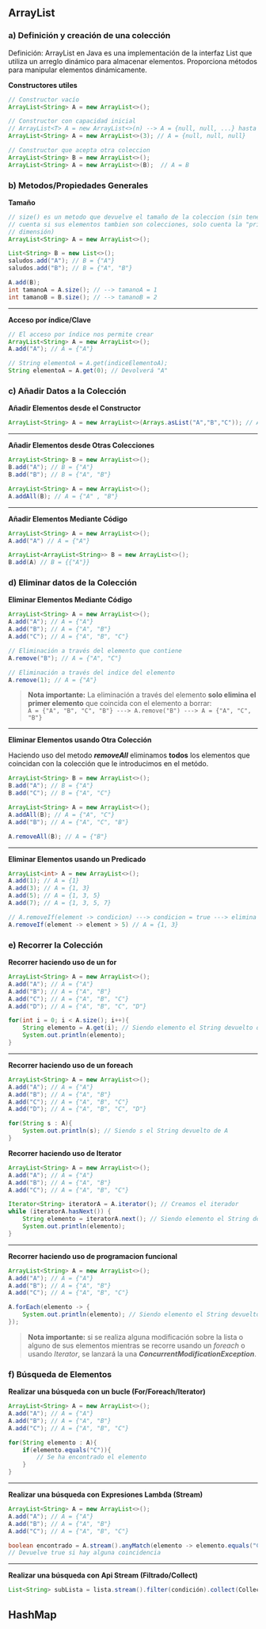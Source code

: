 ## ArrayList

### a) Definición y creación de una colección
Definición:
ArrayList en Java es una implementación de la interfaz List que utiliza un arreglo dinámico para almacenar elementos. Proporciona métodos para manipular elementos dinámicamente.

**Constructores utiles**
```java
// Constructor vacío 
ArrayList<String> A = new ArrayList<>();

// Constructor con capacidad inicial
// ArrayList<T> A = new ArrayList<>(n) --> A = {null, null, ...} hasta n veces
ArrayList<String> A = new ArrayList<>(3); // A = {null, null, null}

// Constructor que acepta otra coleccion
ArrayList<String> B = new ArrayList<>();
ArrayList<String> A = new ArrayList<>(B);  // A = B
```

### b) Metodos/Propiedades Generales

**Tamaño**
```java
// size() es un metodo que devuelve el tamaño de la coleccion (sin tener en 
// cuenta si sus elementos tambien son colecciones, solo cuenta la "primera" 
// dimensión)
ArrayList<String> A = new ArrayList<>();

List<String> B = new List<>();
saludos.add("A"); // B = {"A"}
saludos.add("B"); // B = {"A", "B"}

A.add(B);
int tamanoA = A.size(); // --> tamanoA = 1
int tamanoB = B.size(); // --> tamanoB = 2
```
***
**Acceso por índice/Clave**
```java
// El acceso por índice nos permite crear 
ArrayList<String> A = new ArrayList<>();
A.add("A"); // A = {"A"}

// String elementoA = A.get(indiceElementoA);
String elementoA = A.get(0); // Devolverá "A"
```

### c) Añadir Datos a la Colección

**Añadir Elementos desde el Constructor**
```java
ArrayList<String> A = new ArrayList<>(Arrays.asList("A","B","C")); // A = {"A" , "B", "C"}
```
***
**Añadir Elementos desde Otras Colecciones**
```java
ArrayList<String> B = new ArrayList<>();
B.add("A"); // B = {"A"}
B.add("B"); // B = {"A", "B"}

ArrayList<String> A = new ArrayList<>();
A.addAll(B); // A = {"A" , "B"}
```
***
**Añadir Elementos Mediante Código**
```java
ArrayList<String> A = new ArrayList<>();
A.add("A") // A = {"A"}

ArrayList<ArrayList<String>> B = new ArrayList<>();
B.add(A) // B = {{"A"}}
```
### d) Eliminar datos de la Colección

**Eliminar Elementos Mediante Código**
```java
ArrayList<String> A = new ArrayList<>();
A.add("A"); // A = {"A"}
A.add("B"); // A = {"A", "B"}
A.add("C"); // A = {"A", "B", "C"}

// Eliminación a través del elemento que contiene
A.remove("B"); // A = {"A", "C"}

// Eliminación a través del indice del elemento
A.remove(1); // A = {"A"}
```

> **Nota importante:** La eliminación a través del elemento **solo elimina el primer elemento** que coincida con el elemento a borrar: <br>```A = {"A", "B", "C", "B"} ---> A.remove("B") ---> A = {"A", "C", "B"}```

***

**Eliminar Elementos usando Otra Colección**

Haciendo uso del metodo _**removeAll**_ eliminamos **todos** los elementos que coincidan con la colección que le introducimos en el metódo.

```java
ArrayList<String> B = new ArrayList<>();
B.add("A"); // B = {"A"}
B.add("C"); // B = {"A", "C"}

ArrayList<String> A = new ArrayList<>();
A.addAll(B); // A = {"A", "C"}
A.add("B"); // A = {"A", "C", "B"}

A.removeAll(B); // A = {"B"}
```

***

**Eliminar Elementos usando un Predicado**

```java
ArrayList<int> A = new ArrayList<>();
A.add(1); // A = {1}
A.add(3); // A = {1, 3}
A.add(5); // A = {1, 3, 5}
A.add(7); // A = {1, 3, 5, 7}

// A.removeIf(element -> condicion) ---> condicion = true ---> elimina "element"
A.removeIf(element -> element > 5) // A = {1, 3}
```

### e) Recorrer la Colección

**Recorrer haciendo uso de un for**

```java
ArrayList<String> A = new ArrayList<>();
A.add("A"); // A = {"A"}
A.add("B"); // A = {"A", "B"}
A.add("C"); // A = {"A", "B", "C"}
A.add("D"); // A = {"A", "B", "C", "D"}

for(int i = 0; i < A.size(); i++){
    String elemento = A.get(i); // Siendo elemento el String devuelto de la colección
    System.out.println(elemento);
}
```

***

**Recorrer haciendo uso de un foreach**

```java
ArrayList<String> A = new ArrayList<>();
A.add("A"); // A = {"A"}
A.add("B"); // A = {"A", "B"}
A.add("C"); // A = {"A", "B", "C"}
A.add("D"); // A = {"A", "B", "C", "D"}

for(String s : A){
    System.out.println(s); // Siendo s el String devuelto de A
}
```

**Recorrer haciendo uso de Iterator**

```java
ArrayList<String> A = new ArrayList<>();
A.add("A"); // A = {"A"}
A.add("B"); // A = {"A", "B"}
A.add("C"); // A = {"A", "B", "C"}

Iterator<String> iteratorA = A.iterator(); // Creamos el iterador
while (iteratorA.hasNext()) {
    String elemento = iteratorA.next(); // Siendo elemento el String devuelto de A
    System.out.println(elemento);
}
```

***

**Recorrer haciendo uso de programacion funcional**

```java
ArrayList<String> A = new ArrayList<>();
A.add("A"); // A = {"A"}
A.add("B"); // A = {"A", "B"}
A.add("C"); // A = {"A", "B", "C"}

A.forEach(elemento -> {
    System.out.println(elemento); // Siendo elemento el String devuelto de A
});
```

> **Nota importante:** si se realiza alguna modificación sobre la lista o alguno de sus elementos mientras se recorre usando un _foreach_ o usando _Iterator_, se lanzará la una _**ConcurrentModificationException**_.

### f) Búsqueda de Elementos

**Realizar una búsqueda con un bucle (For/Foreach/Iterator)**

```java
ArrayList<String> A = new ArrayList<>();
A.add("A"); // A = {"A"}
A.add("B"); // A = {"A", "B"}
A.add("C"); // A = {"A", "B", "C"}

for(String elemento : A){
    if(elemento.equals("C")){
        // Se ha encontrado el elemento
    }
}
```

***

**Realizar una búsqueda con Expresiones Lambda (Stream)**

```java
ArrayList<String> A = new ArrayList<>();
A.add("A"); // A = {"A"}
A.add("B"); // A = {"A", "B"}
A.add("C"); // A = {"A", "B", "C"}

boolean encontrado = A.stream().anyMatch(elemento -> elemento.equals("C")); 
// Devuelve true si hay alguna coincidencia
```
***

**Realizar una búsqueda con Api Stream (Filtrado/Collect)**

```java
List<String> subLista = lista.stream().filter(condición).collect(Collectors.toList());

```

## HashMap